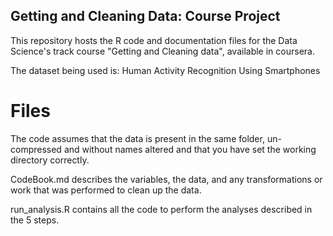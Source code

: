 ## Getting and Cleaning Data: Course Project
This repository hosts the R code and documentation files for the Data Science's track course "Getting and Cleaning data", available in coursera.

The dataset being used is: Human Activity Recognition Using Smartphones

# Files

The code assumes that the data is present in the same folder, un-compressed and without names altered and that you have set the working directory correctly.

CodeBook.md describes the variables, the data, and any transformations or work that was performed to clean up the data.

run_analysis.R contains all the code to perform the analyses described in the 5 steps. 
 

